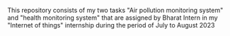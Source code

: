 This repository consists of my two tasks "Air pollution monitoring system" and "health monitoring system" that are assigned by Bharat Intern in my "Internet of things" 
internship
during the period of July to August 2023
